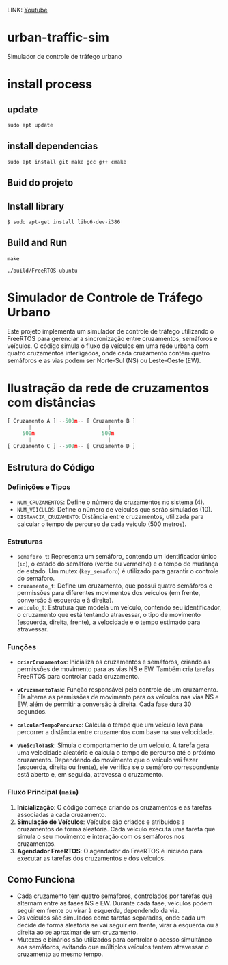 LINK: [Youtube](https://www.youtube.com/watch?v=wHFvSEN3LUM)

# urban-traffic-sim
Simulador de controle de tráfego urbano

# install process

## update

```
sudo apt update
```

## install dependencias

```
sudo apt install git make gcc g++ cmake
```

## Buid do projeto

## Install library
```
$ sudo apt-get install libc6-dev-i386
```
## Build and Run 
```
make
```

```
./build/FreeRTOS-ubuntu
```

# Simulador de Controle de Tráfego Urbano

Este projeto implementa um simulador de controle de tráfego utilizando o FreeRTOS para gerenciar a sincronização entre cruzamentos, semáforos e veículos. O código simula o fluxo de veículos em uma rede urbana com quatro cruzamentos interligados, onde cada cruzamento contém quatro semáforos e as vias podem ser Norte-Sul (NS) ou Leste-Oeste (EW).

# Ilustração da rede de cruzamentos com distâncias

```python
[ Cruzamento A ] --500m-- [ Cruzamento B ]
       |                         |
     500m                      500m
       |                         |
[ Cruzamento C ] --500m-- [ Cruzamento D ]
```



## Estrutura do Código

### Definições e Tipos

- `NUM_CRUZAMENTOS`: Define o número de cruzamentos no sistema (4).
- `NUM_VEICULOS`: Define o número de veículos que serão simulados (10).
- `DISTANCIA_CRUZAMENTO`: Distância entre cruzamentos, utilizada para calcular o tempo de percurso de cada veículo (500 metros).

### Estruturas

- `semaforo_t`: Representa um semáforo, contendo um identificador único (`id`), o estado do semáforo (verde ou vermelho) e o tempo de mudança de estado. Um mutex (`key_semaforo`) é utilizado para garantir o controle do semáforo.
- `cruzamento_t`: Define um cruzamento, que possui quatro semáforos e permissões para diferentes movimentos dos veículos (em frente, conversão à esquerda e à direita).
- `veiculo_t`: Estrutura que modela um veículo, contendo seu identificador, o cruzamento que está tentando atravessar, o tipo de movimento (esquerda, direita, frente), a velocidade e o tempo estimado para atravessar.

### Funções

- **`criarCruzamentos`**: Inicializa os cruzamentos e semáforos, criando as permissões de movimento para as vias NS e EW. Também cria tarefas FreeRTOS para controlar cada cruzamento.
  
- **`vCruzamentoTask`**: Função responsável pelo controle de um cruzamento. Ela alterna as permissões de movimento para os veículos nas vias NS e EW, além de permitir a conversão à direita. Cada fase dura 30 segundos.

- **`calcularTempoPercurso`**: Calcula o tempo que um veículo leva para percorrer a distância entre cruzamentos com base na sua velocidade.

- **`vVeiculoTask`**: Simula o comportamento de um veículo. A tarefa gera uma velocidade aleatória e calcula o tempo de percurso até o próximo cruzamento. Dependendo do movimento que o veículo vai fazer (esquerda, direita ou frente), ele verifica se o semáforo correspondente está aberto e, em seguida, atravessa o cruzamento.

### Fluxo Principal (`main`)

1. **Inicialização**: O código começa criando os cruzamentos e as tarefas associadas a cada cruzamento.
2. **Simulação de Veículos**: Veículos são criados e atribuídos a cruzamentos de forma aleatória. Cada veículo executa uma tarefa que simula o seu movimento e interação com os semáforos nos cruzamentos.
3. **Agendador FreeRTOS**: O agendador do FreeRTOS é iniciado para executar as tarefas dos cruzamentos e dos veículos.

## Como Funciona

- Cada cruzamento tem quatro semáforos, controlados por tarefas que alternam entre as fases NS e EW. Durante cada fase, veículos podem seguir em frente ou virar à esquerda, dependendo da via.
- Os veículos são simulados como tarefas separadas, onde cada um decide de forma aleatória se vai seguir em frente, virar à esquerda ou à direita ao se aproximar de um cruzamento.
- Mutexes e binários são utilizados para controlar o acesso simultâneo aos semáforos, evitando que múltiplos veículos tentem atravessar o cruzamento ao mesmo tempo.

